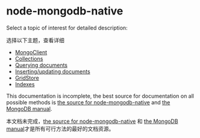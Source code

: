 node-mongodb-native 
===================

Select a topic of interest for detailed description:

选择以下主题，查看详细

  * [MongoClient](./articles/MongoClient.md)
  * [Collections](./collections.md)
  * [Querying documents](./queries.md)
  * [Inserting/updating documents](./docs/insert.md)
  * [GridStore](./gridfs.md)
  * [Indexes](./indexes.md)
  
This documentation is incomplete, the best source for documentation on all possible methods is [the source for node-mongodb-native](https://github.com/mongodb/node-mongodb-native) and [the MongoDB manual](http://www.mongodb.org/display/DOCS/Manual).

本文档未完成，[the source for node-mongodb-native](https://github.com/mongodb/node-mongodb-native) 和 [the MongoDB manual](http://www.mongodb.org/display/DOCS/Manual)才是所有可行方法的最好的文档资源。